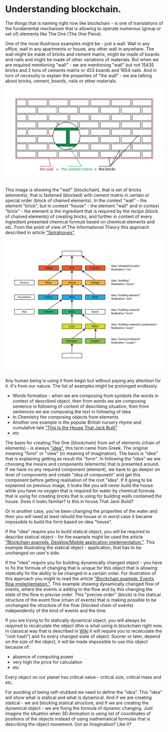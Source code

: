 # Understanding blockchain.

The things that is naming right now like blockchain - is one of translations of the fundamental mechanism that is allowing to operate numerous (group or set of) elements like The One (The One Piece).

One of the most illustrious examples might be - just a wall. Wall in any office, wall in any apartments or house, any other wall in anywhere. The wall might be made of bricks and cement matrix, might be made of boards and nails and might be made of other variations of materials. But when we are required mentioning "wall" - we are mentioning "wall" but not 15435 bricks and 2 tons of cements matrix or 453 boards and 1654 nails. And in turn of necessity to explain the properties of "the wall" - we are talking about bricks, cement, boards, nails or other materials.

![](https://raw.githubusercontent.com/ArboreusSystems/arboreus_articles/master/blockchain/understanding_blockchain/illustrations/arb_illustartions_blockchain_017_eng.png)

This image is showing the "wall" (blockchain), that is set of bricks (elements), that is fastened (blocked) with cement matrix in certain or special order (block of chained elements). In the context "wall" - the element "brick", but in context "house" - the element "wall" and in context "brick" - the element is the ingredient that is required by the recipe (block of chained elements) of creating bricks, and further in context of every ingredient presented chemical formula based on chemical elements and etc. From the point of view of The Informational Theory this approach described in article ["Spiralnoyes"](https://github.com/alexandrkirilov/kirilov_articles/blob/master/unsorted/spiralnoyes/eng.spiralnoyes.md).

![](https://raw.githubusercontent.com/ArboreusSystems/arboreus_articles/master/blockchain/understanding_blockchain/illustrations/arb_illustartions_blockchain_018_eng.png)

Any human being is using it from begin but without paying any attention for it. It's from our nature. The list of examples might be prolonged endlessly:

* Words formation - when we are composing from symbols the words in context of described object, then from words we are composing sentence in following of context of describing situation, then from sentences we are composing the text in following of idea
* In Chemistry the composing objects from elements 
* Another one example is the popular British nursery rhyme and cumulative tale ["This Is the House That Jack Built"](https://en.wikipedia.org/wiki/This_Is_the_House_That_Jack_Built)
* etc

The basis for creating The One (blockchain) from set of elements (chain of elements) - is always ["idea"](https://en.oxforddictionaries.com/definition/idea), this term came from Greek. The original meaning "form" or "view" (in meaning of imagination). The basis is "idea" that is explaining getting as result the "form". In following the "idea" we are choosing the means and components (elements) that is presented around. If we have no any required component (element), we have to go deeper on level of components and create "idea of component" and get this component before getting realisation of the root "idea". If it going to be explained on previous image, it looks like you will never build the house while you have no oxygen that is required for water by chemical formula that is using for creating bricks that is using for building walls contained the house. Does it looks familiar? Is this in house That Jack Build?

Or in another case, you've been changing the properties of the water and then you will need at least rebuild the house or in worst case it became impossible to build the form based on idea "house".

If the "idea" require you to build statical object, you will be required to describe statical object - for the example might be used the article ["Blockchain example. Desktop/Mobile application implementation."](https://github.com/ArboreusSystems/arboreus_articles/blob/master/blockchain/bc_example_desktop_mobile_application/eng.bce_desktop_mobile_application.md). This example illustrating the statical object - application, that has to be unchanged on user's side.

If the "idea" require you for building dynamically changed object - you have to fix the formula of changing that is unique for this object that is allowing statically fix the ability to be changed in a certain order. For illustration of this approach you might to read the article ["Blockchain example. Events flow implementation."](https://github.com/ArboreusSystems/arboreus_articles/blob/master/blockchain/bc_example_event_flow/eng.bce_events_flow.md). This example showing dynamically changed flow of events, where the events is adding to the flow and by this changing the state of the flow in precise order. This "precise order" (block) is the statical structure of the event flow (chain of events) that is making possible to be unchanged the structure of the flow (blocked chain of events) independently of the kind of events and the time.

If you are trying to fix statically dynamical object, you will always be required to recalculate the object (this is what using in blockchain right now, in classical way that is described in [Wiki](https://en.wikipedia.org/wiki/Blockchain) it will require you to recalculate the "root hash") and fix every changed state of object. Sooner or later, depend on the size of the object, it will be made impossible to use this object because of:

* absence of computing power
* very high the price for calculation 
* etc

Every object on our planet has critical value - critical size, critical mass and etc.

For avoiding of being self-stubbed we need to define the "idea". This "idea" will show what is statical and what is dynamical. And if we are creating statical - we are blocking statical structure, and if we are creating the dynamical object - we are fixing the formula of dynamic changing. Just imagine the situation when 3D Animation is using list of coordinates of positions of the objects instead of using mathematical formulas that is describing the object movement. Got an Imagination? Like it?
